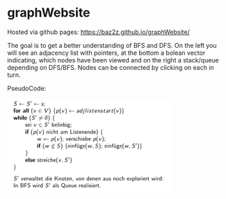 # graphWebsite
Hosted via github pages:
https://baz2z.github.io/graphWebsite/

The goal is to get a better understanding of BFS and DFS.
On the left you will see an adjacency list with pointers, at the bottom a bolean vector indicating, which nodes have been viewed and on the right a stack/queue depending on DFS/BFS. 
Nodes can be connected by clicking on each in turn. 

PseudoCode:

<img width="383" alt="BFS pseudocode" src="BFS pseudocode.png">
